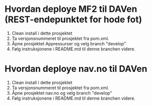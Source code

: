 Hvordan deploye MF2 til DAVen (REST-endepunktet for hode fot)
============================================

1. Clean install i dette prosjektet
2. Ta versjonsnummeret til prosjektet fra pom.xml.
3. Åpne prosjektet Appressurser og velg branch "develop"
4. Følg instruksjonene i README.md til denne branchen videre.


Hvordan deploye nav.no til DAVen
============================================

1. Clean install i dette prosjektet
2. Ta versjonsnummeret til prosjektet fra pom.xml.
3. Åpne prosjektet nav.no og velg branch "develop"
4. Følg instruksjonene i README.md til denne branchen videre.
